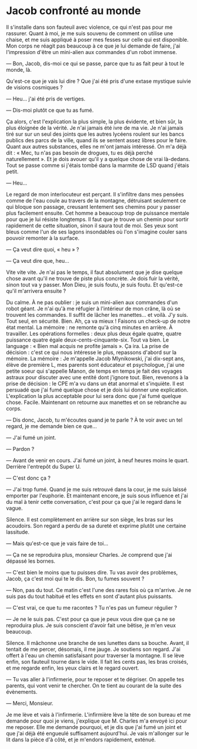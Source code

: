 # Jacob confronté au monde

Il s'installe dans son fauteuil avec violence, ce qui n'est pas pour me rassurer.
Quant à moi, je me suis souvenu de comment on utilise une chaise, et me suis appliqué à poser mes fesses sur celle qui est disponible.
Mon corps ne réagit pas beaucoup à ce que je lui demande de faire, j'ai l'impression d'être un mini-alien aux commandes d'un robot immense.

— Bon, Jacob, dis-moi ce qui se passe, parce que tu as fait peur à tout le monde, là.

Qu'est-ce que je vais lui dire ?
Que j'ai été pris d'une extase mystique suivie de visions cosmiques ?

— Heu... j'ai été pris de vertiges.

— Dis-moi plutôt ce que tu as fumé.

Ça alors, c'est l'explication la plus simple, la plus évidente, et bien sûr, la plus éloignée de la vérité.
Je n'ai jamais été ivre de ma vie.
Je n'ai jamais tiré sur sur un seul des joints que les autres lycéens roulent sur les bancs publics des parcs de la ville, quand ils se sentent assez libres pour le faire.
Quant aux autres substances, elles ne m'ont jamais intéressé.
On m'a déjà dit : « Mec, tu n'as pas besoin de drogues, tu es déjà perché naturellement ».
Et je dois avouer qu'il y a quelque chose de vrai là-dedans.
Tout se passe comme si j'étais tombé dans la marmite de LSD quand j'étais petit.

— Heu...

Le regard de mon interlocuteur est perçant.
Il s'infiltre dans mes pensées comme de l'eau coule au travers de la montagne, détruisant seulement ce qui bloque son passage, creusant lentement ses chemins pour y passer plus facilement ensuite.
Cet homme a beaucoup trop de puissance mentale pour que je lui résiste longtemps.
Il faut que je trouve un chemin pour sortir rapidement de cette situation, sinon il saura tout de moi.
Ses yeux sont bleus comme l'un de ses lagons insondables où l'on s'imagine couler sans pouvoir remonter à la surface.

— Ça veut dire quoi, « heu » ?

— Ça veut dire que, heu...

Vite vite vite.
Je n'ai pas le temps, il faut absolument que je dise quelque chose avant qu'il ne trouve de piste plus concrète.
Je dois fuir la vérité, sinon tout va y passer.
Mon Dieu, je suis foutu, je suis foutu.
Et qu'est-ce qu'il m'arrivera ensuite ?

Du calme.
À ne pas oublier : je suis un mini-alien aux commandes d'un robot géant.
Je n'ai qu'à me réfugier à l'intérieur de mon crâne, là où se trouvent les commandes.
Il suffit de lâcher les manettes... et voilà. J'y suis.
Tout seul, en sécurité.
Bien. Ah, ça va mieux !
Faisons un check-up de notre état mental.
La mémoire : ne remonte qu'à cinq minutes en arrière.
À travailler.
Les opérations formelles : deux plus deux égale quatre, quatre puissance quatre égale deux-cents-cinquante-six.
Tout va bien.
Le language : « Bien mal acquis ne profite jamais ».
Ça ira.
La prise de décision : c'est ce qui nous intéresse le plus, repassons d'abord sur la mémoire.
La mémoire : Je m'appelle Jacob Mlynikowski, j'ai dix-sept ans, élève de première L, mes parents sont éducateur et psychologue, j'ai une petite soeur qui s'appelle Manon, de temps en temps je fait des voyages astraux pour discuter avec une entité dont j'ignore tout.
Bien, revenons à la prise de décision : le CPE m'a vu dans un état anormal et s'inquiète.
Il est persuadé que j'ai fumé quelque chose et je dois lui donner une explication.
L'explication la plus acceptable pour lui sera donc que j'ai fumé quelque chose.
Facile.
Maintenant on retourne aux manettes et on se rebranche au corps.

— Dis donc, Jacob, tu m'écoutes quand je te parle ? À te voir avec un tel regard, je me demande bien ce que...

— J'ai fumé un joint.

— Pardon ?

— Avant de venir en cours. J'ai fumé un joint, à neuf heures moins le quart. Derrière l'entrepôt du Super U.

— C'est donc ça ?

— J'ai trop fumé.
Quand je me suis retrouvé dans la cour, je me suis laissé emporter par l'euphorie.
Et maintenant encore, je suis sous influence et j'ai du mal à tenir cette conversation, c'est pour ça que j'ai le regard dans le vague.

Silence.
Il est complètement en arrière sur son siège, les bras sur les acoudoirs.
Son regard a perdu de sa dureté et exprime plutôt une certaine lassitude.

— Mais qu'est-ce que je vais faire de toi...

— Ça ne se reproduira plus, monsieur Charles.
Je comprend que j'ai dépassé les bornes.

— C'est bien le moins que tu puisses dire.
Tu vas avoir des problèmes, Jacob, ça c'est moi qui te le dis.
Bon, tu fumes souvent ?

— Non, pas du tout.
Ce matin c'est l'une des rares fois où ça m'arrive.
Je ne suis pas du tout habitué et les effets en sont d'autant plus puissants.

— C'est vrai, ce que tu me racontes ? Tu n'es pas un fumeur régulier ?

— Je ne le suis pas.
C'est pour ça que je peux vous dire que ça ne se reproduira plus.
Je suis conscient d'avoir fait une bêtise, je m'en veux beaucoup.

Silence.
Il mâchonne une branche de ses lunettes dans sa bouche.
Avant, il tentait de me percer, désomais, il me jauge.
Je soutiens son regard.
J'ai offert à l'eau un chemin satisfaisant pour traverser la montagne.
Il se lève enfin, son fauteuil tourne dans le vide.
Il fait les cents pas, les bras croisés, et me regarde enfin, les yeux clairs et le regard ouvert.

— Tu vas aller à l'infirmerie, pour te reposer et te dégriser.
On appelle tes parents, qui vont venir te chercher.
On te tient au courant de la suite des évènements.

— Merci, Monsieur.

Je me lève et vais à l'infirmerie.
L'infirmière lève la tête de son bureau et me demande pour quoi je viens, j'explique que M. Charles m'a envoyé ici pour me reposer.
Elle me demande pourquoi, et je dis que j'ai fumé un joint et que j'ai déjà été engueulé suffisament aujourd'hui.
Je vais m'allonger sur le lit dans la pièce d'à côté, et je m'endors rapidement, exténué.
